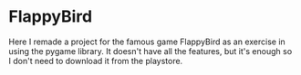 # FlappyBird
Here I remade a project for the famous game FlappyBird as an exercise in using the pygame library. It doesn't have all the features, but it's enough so I don't need to download it from the playstore.
